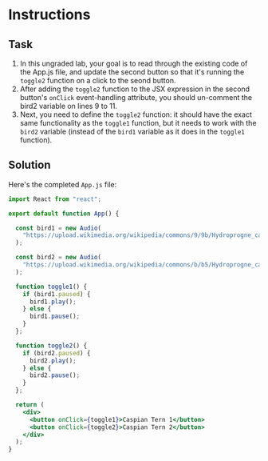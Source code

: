 # Instructions

## Task

1. In this ungraded lab, your goal is to read through the existing code of the App.js file, and update the second button so that it's running the `toggle2` function on a click to the seond button.
2. After adding the `toggle2` function to the JSX expression in the second button's `onClick` event-handling attribute, you should un-comment the bird2 variable on lines 9 to 11.
3. Next, you need to define the `toggle2` function: it should have the exact same functionality as the `toggle1` function, but it needs to work with the `bird2` variable (instead of the `bird1` variable as it does in the `toggle1` function).

## Solution

Here's the completed `App.js` file:
```jsx
import React from "react";

export default function App() {

  const bird1 = new Audio(
    "https://upload.wikimedia.org/wikipedia/commons/9/9b/Hydroprogne_caspia_-_Caspian_Tern_XC432679.mp3"
  );

  const bird2 = new Audio(
    "https://upload.wikimedia.org/wikipedia/commons/b/b5/Hydroprogne_caspia_-_Caspian_Tern_XC432881.mp3"
  );

  function toggle1() {
    if (bird1.paused) {
      bird1.play();
    } else {
      bird1.pause();
    }
  };

  function toggle2() {
    if (bird2.paused) {
      bird2.play();
    } else {
      bird2.pause();
    }
  };

  return (
    <div>
      <button onClick={toggle1}>Caspian Tern 1</button>
      <button onClick={toggle2}>Caspian Tern 2</button>
    </div>
  );
}
```